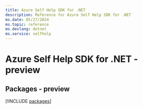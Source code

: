 ```yaml
---
title: Azure Self Help SDK for .NET
description: Reference for Azure Self Help SDK for .NET
ms.date: 05/27/2024
ms.topic: reference
ms.devlang: dotnet
ms.service: selfhelp
---
```

# Azure Self Help SDK for .NET - preview
## Packages - preview
[!INCLUDE [packages](self-help-index.md)]